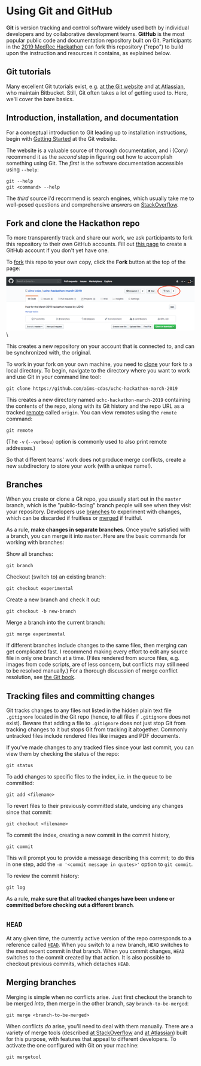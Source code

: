 # Using Git and GitHub

**Git** is version tracking and control software widely used both by individual developers and by collaborative development teams. **GitHub** is the most popular public code and documentation repository built on Git. Participants in the [2019 MedRec Hackathon](../) can fork this repository ("repo") to build upon the instruction and resources it contains, as explained below.

## Git tutorials

Many excellent Git tutorials exist, e.g. [at the Git website](https://git-scm.com/docs/gittutorial) and [at Atlassian](https://www.atlassian.com/git/tutorials), who maintain Bitbucket. Still, Git often takes a lot of getting used to. Here, we'll cover the bare basics.

## Introduction, installation, and documentation

For a conceptual introduction to Git leading up to installation instructions, begin with [Getting Started](https://git-scm.com/book/en/v2/Getting-Started-About-Version-Control) at the Git website.

The website is a valuable source of thorough documentation, and i (Cory) recommend it as the _second_ step in figuring out how to accomplish something using Git. The _first_ is the software documentation accessible using `--help`:

```command
git --help
git <command> --help
```

The _third_ source i'd recommend is search engines, which usually take me to well-posed questions and comprehensive answers on [StackOverflow](https://stackoverflow.com/).

## Fork and clone the Hackathon repo

To more transparently track and share our work, we ask participants to fork this repository to their own GitHub accounts. Fill out [this page](https://github.com/join) to create a GitHub account if you don't yet have one.

To [fork](https://help.github.com/en/articles/fork-a-repo) this repo to your own copy, click the **Fork** button at the top of the page:

![Screenshot Fork](screenshot-fork.png)\

This creates a new repository on your account that is connected to, and can be synchronized with, the original.

To work in your fork on your own machine, you need to [clone](https://help.github.com/en/articles/cloning-a-repository) your fork to a local directory. To begin, navigate to the directory where you want to work and use Git in your command line tool:

```command
git clone https://github.com/aims-cdas/uchc-hackathon-march-2019
```

This creates a new directory named `uchc-hackathon-march-2019` containing the contents of the repo, along with its Git history and the repo URL as a tracked [remote](https://git-scm.com/docs/git-remote) called `origin`. You can view remotes using the `remote` command:
```command
git remote
```
(The `-v` (`--verbose`) option is commonly used to also print remote addresses.)

So that different teams' work does not produce merge conflicts, create a new  subdirectory to store your work (with a unique name!).

## Branches

When you create or clone a Git repo, you usually start out in the `master` branch, which is the "public-facing" branch people will see when they visit your repository. Developers use [branches](https://git-scm.com/docs/git-branch) to experiment with changes, which can be discarded if fruitless or [merged](https://git-scm.com/docs/git-merge) if fruitful.

As a rule, **make changes in separate branches**. Once you're satisfied with a branch, you can merge it into `master`. Here are the basic commands for working with branches:

Show all branches:
```command
git branch
```

Checkout (switch to) an existing branch:
```command
git checkout experimental
```

Create a new branch and check it out:
```command
git checkout -b new-branch
```

Merge a branch into the current branch:
```command
git merge experimental
```

If different branches include changes to the same files, then merging can get complicated fast. I recommend making every effort to edit any source file in only one branch at a time. (Files rendered from source files, e.g. images from code scripts, are of less concern, but conflicts may still need to be resolved manually.) For a thorough discussion of merge conflict resolution, see [the Git book](https://git-scm.com/book/en/v2/Git-Branching-Basic-Branching-and-Merging).

## Tracking files and committing changes

Git tracks changes to any files not listed in the hidden plain text file `.gitignore` located in the Git repo (hence, to all files if `.gitignore` does not exist). Beware that adding a file to `.gitignore` does not just stop Git from tracking changes to it but stops Git from tracking it altogether. Commonly untracked files include rendered files like images and PDF documents.

If you've made changes to any tracked files since your last commit, you can view them by checking the status of the repo:

```command
git status
```

To add changes to specific files to the index, i.e. in the queue to be committed:
```command
git add <filename>
```

To revert files to their previously committed state, undoing any changes since that commit:
```command
git checkout <filename>
```

To commit the index, creating a new commit in the commit history,
```command
git commit
```
This will prompt you to provide a message describing this commit; to do this in one step, add the `-m '<commit message in quotes>'` option to `git commit`.

To review the commit history:
```command
git log
```

As a rule, **make sure that all tracked changes have been undone or committed before checking out a different branch**.

## `HEAD`

At any given time, the currently active version of the repo corresponds to a reference called [`HEAD`](http://researchhubs.com/post/computing/git/what-is-HEAD-in-git.html). When you switch to a new branch, `HEAD` switches to the most recent commit in that branch. When you commit changes, `HEAD` switches to the commit created by that action. It is also possible to checkout previous commits, which detaches `HEAD`.

## Merging branches

Merging is simple when no conflicts arise. Just first checkout the branch to be merged _into_, then merge in the other branch, say `branch-to-be-merged`:
```command
git merge <branch-to-be-merged>
```

When conflicts _do_ arise, you'll need to deal with them manually. There are a variety of merge tools (described [at StackOverflow](https://stackoverflow.com/questions/137102/whats-the-best-visual-merge-tool-for-git) and [at Atlassian](https://developer.atlassian.com/blog/2015/12/tips-tools-to-solve-git-conflicts/)) built for this purpose, with features that appeal to different developers. To activate the one configured with Git on your machine:
```command
git mergetool
```
